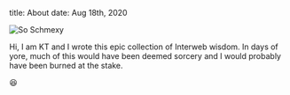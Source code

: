 title: About
date: Aug 18th, 2020

![So Schmexy][my_sweet_photo]

Hi, I am KT and I wrote this epic collection of Interweb
wisdom. In days of yore, much of this would have been deemed sorcery
and I would probably have been burned at the stake.

😆

[my_sweet_photo]: {static}/images/test_image.jpg
